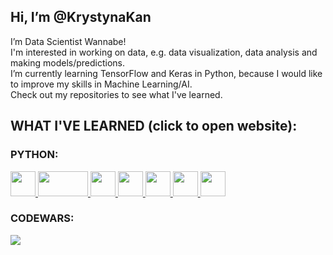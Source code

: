 <h2>Hi, I’m @KrystynaKan </h2>
I’m Data Scientist Wannabe!  <br>
I'm interested in working on data, e.g. data visualization, data analysis and making models/predictions. <br>
I’m currently learning TensorFlow and Keras in Python, because I would like to improve my skills in Machine Learning/AI. <br>
Check out my repositories to see what I've learned.<br>
<p class="small">
<h2>WHAT I'VE LEARNED (click to open website):
</h2>
<h3>PYTHON:</h3>
</p>
<a target="_blank" rel="noopener noreferrer" href="https://pythoninstitute.org/"><img src="https://user-images.githubusercontent.com/105540113/180755892-c3d9aef0-1c42-41d4-9519-2bced56a702e.png"
        width="40"
        height="40"/> </a>
<a href="https://scikit-learn.org/stable/"><img src="https://user-images.githubusercontent.com/105540113/180758708-65e15a0b-ce85-411c-ac35-eedb729c250d.png"
        width="80"
        height="40"/> </a>
<a href="https://numpy.org/"><img src="https://user-images.githubusercontent.com/105540113/180759338-6209d9eb-7429-4662-b005-d30c4a2c1318.png"
        width="40"
        height="40"/> </a>
<a href="https://pandas.pydata.org/"><img src="https://user-images.githubusercontent.com/105540113/180759647-dc8746d2-93a0-49f7-99f1-fd32f9598e77.png"
        width="40"
        height="40"/> </a>
<a href="https://matplotlib.org/"><img src="https://user-images.githubusercontent.com/105540113/180760214-f2afd50e-40f9-4990-b4ef-2489a1bc66a0.png"
        width="40"
        height="40"/> </a>
<a href="https://seaborn.pydata.org/"><img src="https://user-images.githubusercontent.com/105540113/180760629-2b26b305-2c49-451d-8c9d-110fad10ff3d.png"
        width="40"
        height="40"/> </a>                       
<a href="https://plotly.com/"><img src="https://user-images.githubusercontent.com/105540113/180760901-1d08d8fc-7a1d-4713-9138-33efa9fbd08b.png"
        width="40"
        height="40"/> </a>  
        
        
<h3>CODEWARS:</h3>
<p dir="auto"><a href="https://www.codewars.com/users/KrystynaKan"><img width="auto" height="auto" src="https://www.codewars.com/users/KrystynaKan/badges/large?logo=false" data-canonical-src="https://github-readme-codewars-stats.herokuapp.com/api/?username=KrystynaKan&amp;badge&amp;colormode=dark_mode" style="max-width: 100%;"></a></p>

<!---
KrystynaKan/KrystynaKan is a ✨ special ✨ repository because its `README.md` (this file) appears on your GitHub profile.
You can click the Preview link to take a look at your changes.
--->
